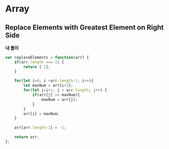 # Array

## Replace Elements with Greatest Element on Right Side


**내 풀이** 

```js
var replaceElements = function(arr) {
    if(arr.length === 1) {
        return [-1];
    }
    
    for(let i=0; i <arr.length-1; i++){
        let maxNum = arr[i+1];
        for(let j=i+1; j < arr.length; j++) {
            if(arr[j] >= maxNum){
                maxNum = arr[j];
            }
        }
        arr[i] = maxNum;
    }
    
    arr[arr.length-1] = -1;
    
    return arr;
};
```